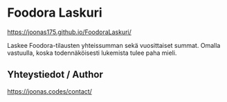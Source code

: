 # Foodora Laskuri
https://joonas175.github.io/FoodoraLaskuri/

Laskee Foodora-tilausten yhteissumman sekä vuosittaiset summat. Omalla vastuulla, koska todennäköisesti lukemista tulee paha mieli.

## Yhteystiedot / Author
https://joonas.codes/contact/
